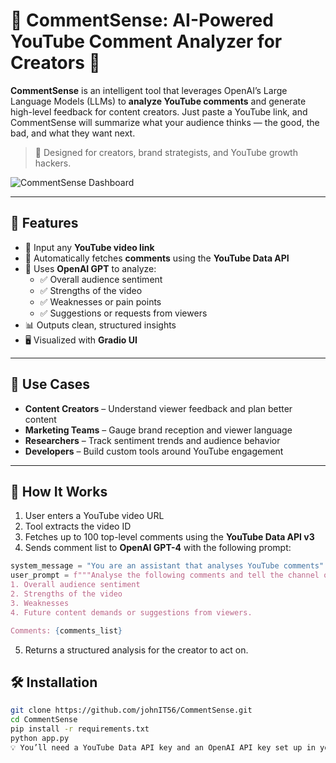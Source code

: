 # 🧠 CommentSense: AI-Powered YouTube Comment Analyzer for Creators 🎥

**CommentSense** is an intelligent tool that leverages OpenAI’s Large Language Models (LLMs) to **analyze YouTube comments** and generate high-level feedback for content creators. Just paste a YouTube link, and CommentSense will summarize what your audience thinks — the good, the bad, and what they want next.

> 📌 Designed for creators, brand strategists, and YouTube growth hackers.

![CommentSense Dashboard](screenshots/comment_dashboard.png)

---

## 🚀 Features

- 🔗 Input any **YouTube video link**
- 🤖 Automatically fetches **comments** using the **YouTube Data API**
- 🧠 Uses **OpenAI GPT** to analyze:
  - ✅ Overall audience sentiment
  - ✅ Strengths of the video
  - ✅ Weaknesses or pain points
  - ✅ Suggestions or requests from viewers
- 📊 Outputs clean, structured insights
- 🖥️ Visualized with **Gradio UI**

---

## 📌 Use Cases

- **Content Creators** – Understand viewer feedback and plan better content
- **Marketing Teams** – Gauge brand reception and viewer language
- **Researchers** – Track sentiment trends and audience behavior
- **Developers** – Build custom tools around YouTube engagement

---

## 🧠 How It Works

1. User enters a YouTube video URL  
2. Tool extracts the video ID  
3. Fetches up to 100 top-level comments using the **YouTube Data API v3**  
4. Sends comment list to **OpenAI GPT-4** with the following prompt:

```python
system_message = "You are an assistant that analyses YouTube comments"
user_prompt = f"""Analyse the following comments and tell the channel owner:
1. Overall audience sentiment
2. Strengths of the video
3. Weaknesses
4. Future content demands or suggestions from viewers.

Comments: {comments_list}
```
5. Returns a structured analysis for the creator to act on.

## 🛠️ Installation

```bash
git clone https://github.com/johnIT56/CommentSense.git
cd CommentSense
pip install -r requirements.txt
python app.py
💡 You’ll need a YouTube Data API key and an OpenAI API key set up in your environment or a config file.
